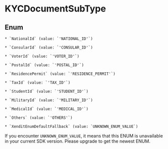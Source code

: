 # KYCDocumentSubType




## Enum


    * `NationalId` (value: `'NATIONAL_ID'`)

    * `ConsularId` (value: `'CONSULAR_ID'`)

    * `VoterId` (value: `'VOTER_ID'`)

    * `PostalId` (value: `'POSTAL_ID'`)

    * `ResidencePermit` (value: `'RESIDENCE_PERMIT'`)

    * `TaxId` (value: `'TAX_ID'`)

    * `StudentId` (value: `'STUDENT_ID'`)

    * `MilitaryId` (value: `'MILITARY_ID'`)

    * `MedicalId` (value: `'MEDICAL_ID'`)

    * `Others` (value: `'OTHERS'`)

    * `XenditEnumDefaultFallback` (value: `UNKNOWN_ENUM_VALUE`)

If you encounter `UNKNOWN_ENUM_VALUE`, it means that this ENUM is unavailable in your current SDK version. Please upgrade to get the newest ENUM.


